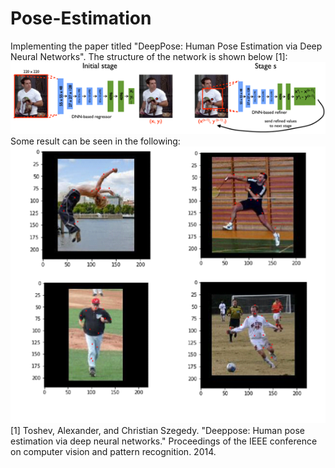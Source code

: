 # Pose-Estimation
Implementing the paper titled "DeepPose: Human Pose Estimation via Deep Neural Networks".
The structure of the network is shown below [1]:
![My Image](https://github.com/atiyeh2016/Pose-Estimation/blob/main/Pose%20Estimation/Network%20Structure.png)
Some result can be seen in the following:
![My Image](https://github.com/atiyeh2016/Pose-Estimation/blob/main/Pose%20Estimation/Predicted%20Joints.png)
[1] Toshev, Alexander, and Christian Szegedy. "Deeppose: Human pose estimation via deep neural networks." Proceedings of the IEEE conference on computer vision and pattern recognition. 2014.
